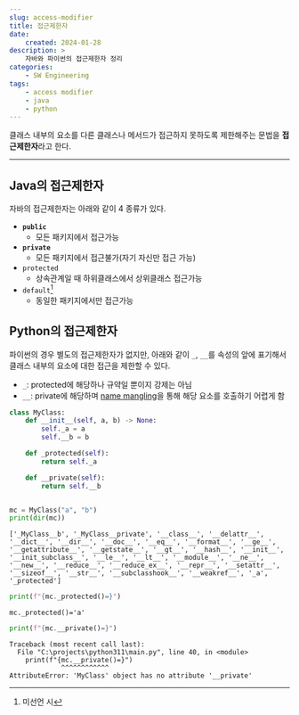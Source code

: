 ```yaml
---
slug: access-modifier
title: 접근제한자
date:
    created: 2024-01-28
description: >
    자바와 파이썬의 접근제한자 정리
categories:
    - SW Engineering
tags:
    - access modifier
    - java
    - python
---
```


클래스 내부의 요소를 다른 클래스나 메서드가 접근하지 못하도록 제한해주는 문법을 **접근제한자**라고 한다.  

<!-- more -->

---

## Java의 접근제한자

자바의 접근제한자는 아래와 같이 4 종류가 있다.  

- **`public`**
    - 모든 패키지에서 접근가능
- **`private`**
    - 모든 패키지에서 접근불가(자기 자신만 접근 가능)
- `protected`
    - 상속관계일 때 하위클래스에서 상위클래스 접근가능
- `default`[^1]
    - 동일한 패키지에서만 접근가능

[^1]: 미선언 시  

## Python의 접근제한자

파이썬의 경우 별도의 접근제한자가 없지만, 아래와 같이 `_`, `__`를 속성의 앞에 표기해서 클래스 내부의 요소에 대한 접근을 제한할 수 있다.  

- `_`: protected에 해당하나 규약일 뿐이지 강제는 아님
- `__`: private에 해당하며 [name mangling](https://www.geeksforgeeks.org/name-mangling-in-python/)을 통해 해당 요소를 호출하기 어렵게 함

```python
class MyClass:
    def __init__(self, a, b) -> None:
        self._a = a
        self.__b = b

    def _protected(self):
        return self._a

    def __private(self):
        return self.__b


mc = MyClass("a", "b")
print(dir(mc))
```
```
['_MyClass__b', '_MyClass__private', '__class__', '__delattr__', '__dict__', '__dir__', '__doc__', '__eq__', '__format__', '__ge__', '__getattribute__', '__getstate__', '__gt__', '__hash__', '__init__', '__init_subclass__', '__le__', '__lt__', '__module__', '__ne__', '__new__', '__reduce__', '__reduce_ex__', '__repr__', '__setattr__', '__sizeof__', '__str__', '__subclasshook__', '__weakref__', '_a', '_protected']
```

```python
print(f"{mc._protected()=}")
```
```
mc._protected()='a'
```

```python
print(f"{mc.__private()=}")
```
```
Traceback (most recent call last):
  File "C:\projects\python311\main.py", line 40, in <module>
    print(f"{mc.__private()=}")
             ^^^^^^^^^^^^
AttributeError: 'MyClass' object has no attribute '__private'
```
